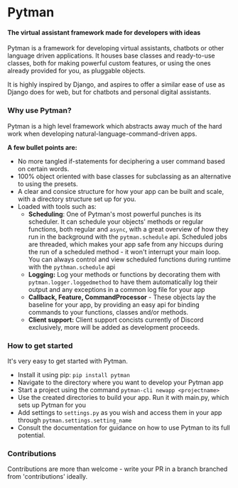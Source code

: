 # Pytman 
#### The virtual assistant framework made for developers with ideas

Pytman is a framework for developing virtual assistants, chatbots or other language driven applications. 
It houses base classes and ready-to-use classes, both for making powerful custom features, or using the 
ones already provided for you, as pluggable objects. 

It is highly inspired by Django, and aspires to offer a similar ease of use as Django does for web, but
for chatbots and personal digital assistants.



### Why use Pytman?

Pytman is a high level framework which abstracts away much of the hard work when developing natural-language-command-driven apps. 

**A few bullet points are:**

* No more tangled if-statements for deciphering a user command based on certain words. 
* 100% object oriented with base classes for subclassing as an alternative to using the presets.
* A clear and consice structure for how your app can be built and scale, with a directory structure set up for you.
* Loaded with tools such as:
  * **Scheduling**: One of Pytman's most powerful punches is its scheduler. It can schedule your objects' methods or regular functions, both regular and `async`, with a great overview of how they run in the background with the `pytman.schedule` api. Scheduled jobs are threaded, which makes your app safe from any hiccups during the run of a scheduled method - it won't interrupt your main loop. You can always control and view scheduled functions during runtime with the `pythman.schedule` api
  * **Logging:** Log your methods or functions by decorating them with `pytman.logger.loggedmethod` to have them automatically log their output and any exceptions in a common log file for your app
  * **Callback, Feature, CommandProcessor** -  These objects lay the baseline for your app, by providing an easy api for binding commands to your functions, classes and/or methods.
  * **Client support:** Client support concists currently of Discord exclusively, more will be added as development proceeds.



### How to get started

It's very easy to get started with Pytman. 

* Install it using pip: `pip install pytman`
* Navigate to the directory where you want to develop your Pytman app
* Start a project using the command `pytman-cli newapp <projectname>`
* Use the created directories to build your app. Run it with main.py, which sets up Pytman for you
* Add settings to `settings.py` as you wish and access them in your app through `pytman.settings.setting_name` 
* Consult the documentation for guidance on how to use Pytman to its full potential.



### Contributions

Contributions are more than welcome - write your PR in a branch branched from 'contributions' ideally.



